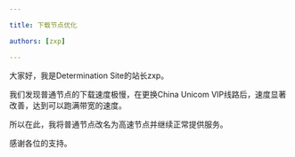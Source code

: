 ```yaml
---

title: 下载节点优化

authors: [zxp]

---
```


大家好，我是Determination Site的站长zxp。

我们发现普通节点的下载速度极慢，在更换China Unicom VIP线路后，速度显著改善，达到可以跑满带宽的速度。

所以在此，我将普通节点改名为高速节点并继续正常提供服务。

感谢各位的支持。

